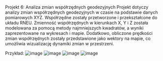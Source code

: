 Projekt 6: Analiza zmian współrzędnych geodezyjnych
Projekt dotyczy analizy zmian współrzędnych geodezyjnych w czasie na podstawie danych pomiarowych XYZ. Współrzędne zostały przetworzone i przekształcone do układu RNEU. Zmienność współrzędnych w kierunkach X, Y i Z została modelowana za pomocą metody najmniejszych kwadratów, a wyniki zaprezentowane na wykresach i mapie. Dodatkowo, obliczone prędkości zmian współrzędnych zostały przedstawione jako wektory na mapie, co umożliwia wizualizację dynamiki zmian w przestrzeni.

Przykład:
![image](https://github.com/user-attachments/assets/f5ad7f77-1555-4d51-a8f8-13cd0d5e77f5)
![image](https://github.com/user-attachments/assets/a19ba9cf-4458-44bf-bc75-fe23425b5d14)
![image](https://github.com/user-attachments/assets/c5cb225b-8b06-477b-89d8-29ad03a2d1a9)
![image](https://github.com/user-attachments/assets/2f1d15e6-724d-49a4-b951-8d65a445f78e)
